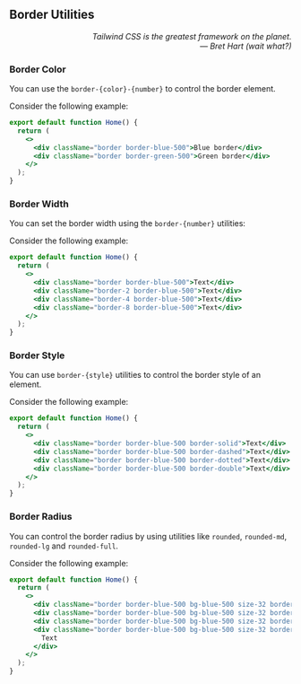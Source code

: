 ## Border Utilities

<div style="text-align: right"> <i> Tailwind CSS is the greatest framework on the planet. <br> — Bret Hart (wait what?) </i> </div>

### Border Color

You can use the `border-{color}-{number}` to control the border element.

Consider the following example:

```jsx
export default function Home() {
  return (
    <>
      <div className="border border-blue-500">Blue border</div>
      <div className="border border-green-500">Green border</div>
    </>
  );
}
```

### Border Width

You can set the border width using the `border-{number}` utilities:

Consider the following example:

```jsx
export default function Home() {
  return (
    <>
      <div className="border border-blue-500">Text</div>
      <div className="border-2 border-blue-500">Text</div>
      <div className="border-4 border-blue-500">Text</div>
      <div className="border-8 border-blue-500">Text</div>
    </>
  );
}
```

### Border Style

You can use `border-{style}` utilities to control the border style of an element.

Consider the following example:

```jsx
export default function Home() {
  return (
    <>
      <div className="border border-blue-500 border-solid">Text</div>
      <div className="border border-blue-500 border-dashed">Text</div>
      <div className="border border-blue-500 border-dotted">Text</div>
      <div className="border border-blue-500 border-double">Text</div>
    </>
  );
}
```

### Border Radius

You can control the border radius by using utilities like `rounded`, `rounded-md`, `rounded-lg` and `rounded-full`.

Consider the following example:

```jsx
export default function Home() {
  return (
    <>
      <div className="border border-blue-500 bg-blue-500 size-32 border-solid rounded">Text</div>
      <div className="border border-blue-500 bg-blue-500 size-32 border-solid rounded-md">Text</div>
      <div className="border border-blue-500 bg-blue-500 size-32 border-solid rounded-lg">Text</div>
      <div className="border border-blue-500 bg-blue-500 size-32 border-solid rounded-full">
        Text
      </div>
    </>
  );
}
```

